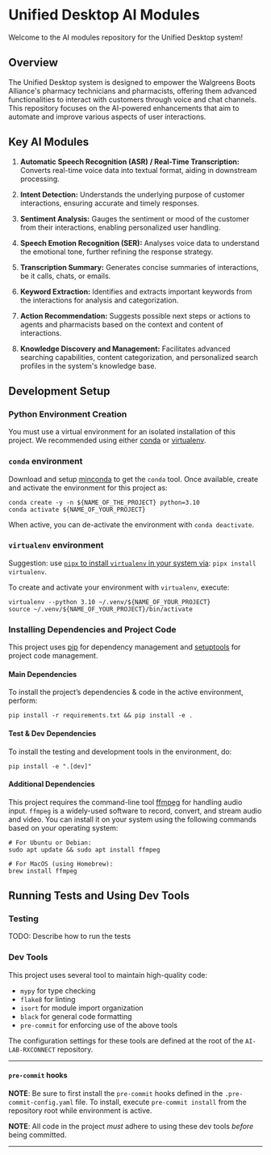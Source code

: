 # Unified Desktop AI Modules

Welcome to the AI modules repository for the Unified Desktop system!

## Overview

The Unified Desktop system is designed to empower the Walgreens Boots Alliance's pharmacy technicians and pharmacists, offering them advanced functionalities to interact with customers through voice and chat channels. This repository focuses on the AI-powered enhancements that aim to automate and improve various aspects of user interactions.

## Key AI Modules

1. **Automatic Speech Recognition (ASR) / Real-Time Transcription:** Converts real-time voice data into textual format, aiding in downstream processing.

2. **Intent Detection:** Understands the underlying purpose of customer interactions, ensuring accurate and timely responses.

3. **Sentiment Analysis:** Gauges the sentiment or mood of the customer from their interactions, enabling personalized user handling.

4. **Speech Emotion Recognition (SER):** Analyses voice data to understand the emotional tone, further refining the response strategy.

5. **Transcription Summary:** Generates concise summaries of interactions, be it calls, chats, or emails.

6. **Keyword Extraction:** Identifies and extracts important keywords from the interactions for analysis and categorization.

7. **Action Recommendation:** Suggests possible next steps or actions to agents and pharmacists based on the context and content of interactions.

8. **Knowledge Discovery and Management:** Facilitates advanced searching capabilities, content categorization, and personalized search profiles in the system's knowledge base.

## Development Setup

### Python Environment Creation

You must use a virtual environment for an isolated installation of this project. We recommended using either [conda](https://docs.conda.io/en/latest/miniconda.html) or [virtualenv](https://pypi.org/project/virtualenv/).

### `conda` environment

Download and setup [minconda](https://docs.conda.io/en/latest/miniconda.html) to get the `conda` tool.
Once available, create and activate the environment for this project as:

```shell script
conda create -y -n ${NAME_OF_THE_PROJECT} python=3.10
conda activate ${NAME_OF_YOUR_PROJECT}
```

When active, you can de-activate the environment with `conda deactivate`.

### `virtualenv` environment

Suggestion: use [`pipx` to install `virtualenv` in your system via](https://virtualenv.pypa.io/en/latest/installation.html#via-pipx): `pipx install virtualenv`.

To create and activate your environment with `virtualenv`, execute:

```shell script
virtualenv --python 3.10 ~/.venv/${NAME_OF_YOUR_PROJECT}
source ~/.venv/${NAME_OF_YOUR_PROJECT}/bin/activate
```

### Installing Dependencies and Project Code

This project uses [pip](https://pypi.org/project/pip/) for dependency management and [setuptools](https://pypi.org/project/setuptools/) for project code management.

#### Main Dependencies

To install the project’s dependencies & code in the active environment, perform:

```shell script
pip install -r requirements.txt && pip install -e .
```

#### Test & Dev Dependencies

To install the testing and development tools in the environment, do:

```shell script
pip install -e ".[dev]"
```

#### Additional Dependencies

This project requires the command-line tool [ffmpeg](https://ffmpeg.org/) for handling audio input. `ffmpeg` is a widely-used software to record, convert, and stream audio and video. You can install it on your system using the following commands based on your operating system:

```shell script
# For Ubuntu or Debian:
sudo apt update && sudo apt install ffmpeg

# For MacOS (using Homebrew):
brew install ffmpeg
```

## Running Tests and Using Dev Tools

### Testing

TODO: Describe how to run the tests

### Dev Tools

This project uses several tool to maintain high-quality code:

- `mypy` for type checking
- `flake8` for linting
- `isort` for module import organization
- `black` for general code formatting
- `pre-commit` for enforcing use of the above tools

The configuration settings for these tools are defined at the root of the `AI-LAB-RXCONNECT` repository.
****

#### `pre-commit` hooks

**NOTE**: Be sure to first install the `pre-commit` hooks defined in the `.pre-commit-config.yaml` file. To install, execute `pre-commit install` from the repository root while environment is active.

**NOTE**: All code in the project _must_ adhere to using these dev tools _before_ being committed.
****
